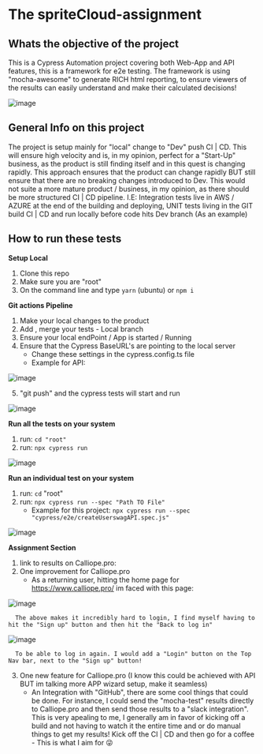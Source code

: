 # The spriteCloud-assignment

## Whats the objective of the project

This is a Cypress Automation project covering both Web-App and API features, this is a framework for e2e testing. The framework is using "mocha-awesome" to generate RICH html reporting, to ensure viewers of the results can easily understand and make their calculated decisions!

![image](https://user-images.githubusercontent.com/100212111/205438447-ec08b9a5-60b6-4557-be8c-030c5b074f93.png)


## General Info on this project

The project is setup mainly for "local" change to "Dev" push CI | CD. This will ensure high velocity and is, in my opinion, perfect for a "Start-Up" business, as the product is still finding itself and in this quest is changing rapidly. This approach ensures that the product can change rapidly BUT still ensure that there are no breaking changes introduced to Dev. This would not suite a more mature product / business, in my opinion, as there should be more structured CI | CD pipeline. I.E: Integration tests live in AWS / AZURE at the end of the building and deploying, UNIT tests living in the GIT build CI | CD and run locally before code hits Dev branch (As an example)

## How to run these tests

**Setup Local**

1. Clone this repo
2. Make sure you are "root"
3. On the command line and type ```yarn``` (ubuntu) or ```npm i```

**Git actions Pipeline**

1. Make your local changes to the product
2. Add , merge your tests - Local branch
3. Ensure your local endPoint / App is started / Running
4. Ensure that the Cypress BaseURL's are pointing to the local server
    - Change these settings in the cypress.config.ts file
    - Example for API:

![image](https://user-images.githubusercontent.com/100212111/205438853-8c151cce-f34d-4f97-9f45-edd3788108ee.png)

5. "git push" and the cypress tests will start and run

![image](https://user-images.githubusercontent.com/100212111/205438661-9a8a1f6f-49ee-474b-8836-e4b7a0f520c3.png)

**Run all the tests on your system**

1. run: ```cd "root"```
2. run: ```npx cypress run```

![image](https://user-images.githubusercontent.com/100212111/205439034-7d2b70a2-0a1f-4ee8-8005-6475b8198ee5.png)

**Run an individual test on your system**

1. run: ```cd``` "root"
2. run: ```npx cypress run --spec "Path TO File"```
    - Example for this project: ```npx cypress run --spec "cypress/e2e/createUserswagAPI.spec.js"```

![image](https://user-images.githubusercontent.com/100212111/205439115-746b7fc3-540b-4da7-ad00-41b87f0e4883.png)


**Assignment Section**
1. link to results on Calliope.pro: 
2. One improvement for Calliope.pro
    - As a returning user, hitting the home page for https://www.calliope.pro/ im faced with this page:

![image](https://user-images.githubusercontent.com/100212111/205439421-f869a42c-2bf3-4d1f-b3e6-1f9e52e19167.png)

      The above makes it incredibly hard to login, I find myself having to hit the "Sign up" button and then hit the "Back to log in" 
      
![image](https://user-images.githubusercontent.com/100212111/205439468-6cf1ef74-f2c0-4232-9fed-030420121835.png)

      To be able to log in again. I would add a "Login" button on the Top Nav bar, next to the "Sign up" button!

3. One new feature for Calliope.pro (I know this could be achieved with API BUT im talking more APP wizard setup, make it seamless)
    - An Integration with "GitHub", there are some cool things that could be done. For instance, I could send the "mocha-test" results directly to Calliope.pro and           then send those results to a "slack integration". This is very apealing to me, I generally am in favor of kicking off a build and not having to watch it the      entire time and or do manual things to get my results! Kick off the CI | CD and then go for a coffee - This is what I aim for 😜
